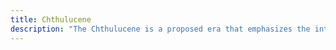 ```yaml
---
title: Chthulucene
description: "The Chthulucene is a proposed era that emphasizes the interconnectedness of all living and non-living systems, challenging anthropocentric narratives and highlighting multispecies collaborations."
---
```

